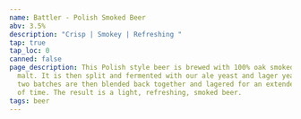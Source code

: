```yaml
---
name: Battler - Polish Smoked Beer
abv: 3.5%
description: "Crisp | Smokey | Refreshing "
tap: true
tap_loc: 0
canned: false
page_description: This Polish style beer is brewed with 100% oak smoked wheat
  malt. It is then split and fermented with our ale yeast and lager yeast. The
  two batches are then blended back together and lagered for an extended period
  of time. The result is a light, refreshing, smoked beer.
tags: beer
---
```

